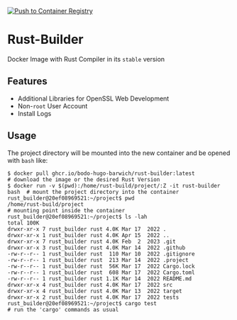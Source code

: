 [![Push to Container Registry](https://github.com/bodo-hugo-barwich/rust-builder/actions/workflows/registry_upload.yml/badge.svg)](https://github.com/bodo-hugo-barwich/rust-builder/actions/workflows/registry_upload.yml)

# Rust-Builder
Docker Image with Rust Compiler in its `stable` version

## Features
* Additional Libraries for OpenSSL Web Development
* Non-`root` User Account
* Install Logs

## Usage
The project directory will be mounted into the new container and be opened with `bash`
like:
```plain
$ docker pull ghcr.io/bodo-hugo-barwich/rust-builder:latest               # download the image or the desired Rust Version
$ docker run -v $(pwd):/home/rust-build/project/:Z -it rust-builder bash  # mount the project directory into the container
rust_builder@20ef08969521:~/project$ pwd
/home/rust-build/project                                                  # mounting point inside the container
rust_builder@20ef08969521:~/project$ ls -lah
total 100K
drwxr-xr-x 7 rust_builder rust 4.0K Mar 17  2022 .
drwxr-xr-x 1 rust_builder rust 4.0K Apr 15  2022 ..
drwxr-xr-x 7 rust_builder rust 4.0K Feb  2  2023 .git
drwxr-xr-x 3 rust_builder rust 4.0K Mar 14  2022 .github
-rw-r--r-- 1 rust_builder rust  110 Mar 10  2022 .gitignore
-rw-r--r-- 1 rust_builder rust  213 Mar 14  2022 .project
-rw-r--r-- 1 rust_builder rust  56K Mar 17  2022 Cargo.lock
-rw-r--r-- 1 rust_builder rust  608 Mar 17  2022 Cargo.toml
-rw-r--r-- 1 rust_builder rust 1.1K Mar 14  2022 README.md
drwxr-xr-x 4 rust_builder rust 4.0K Mar 17  2022 src
drwxr-xr-x 4 rust_builder rust 4.0K Mar 13  2022 target
drwxr-xr-x 2 rust_builder rust 4.0K Mar 17  2022 tests
rust_builder@20ef08969521:~/project$ cargo test                           # run the 'cargo' commands as usual
```
